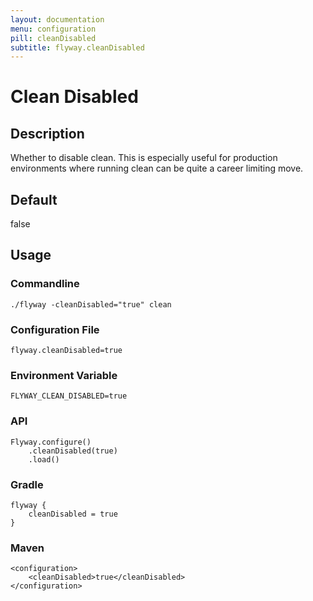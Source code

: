 ```yaml
---
layout: documentation
menu: configuration
pill: cleanDisabled
subtitle: flyway.cleanDisabled
---
```


# Clean Disabled

## Description
Whether to disable clean. This is especially useful for production environments where running clean can be quite a career limiting move.

## Default
false

## Usage

### Commandline
```
./flyway -cleanDisabled="true" clean
```

### Configuration File
```
flyway.cleanDisabled=true
```

### Environment Variable
```
FLYWAY_CLEAN_DISABLED=true
```

### API
```
Flyway.configure()
    .cleanDisabled(true)
    .load()
```

### Gradle
```
flyway {
    cleanDisabled = true
}
```

### Maven
```
<configuration>
    <cleanDisabled>true</cleanDisabled>
</configuration>
```